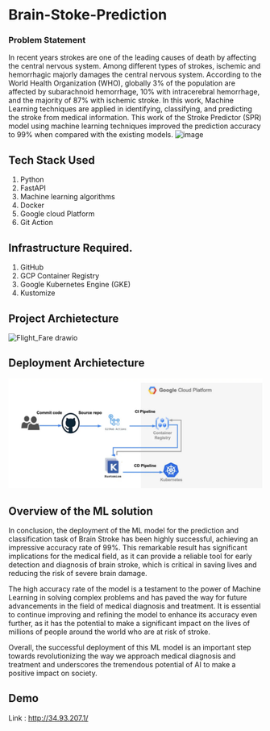 ﻿#  Brain-Stoke-Prediction

### Problem Statement

 In recent years strokes are one of the leading causes of death by affecting the central nervous system. Among different types of strokes, ischemic and hemorrhagic majorly damages the central nervous system. According to the World Health Organization (WHO), globally 3% of the population are affected by subarachnoid hemorrhage, 10% with intracerebral hemorrhage, and the majority of 87% with ischemic stroke. In this  work, Machine Learning techniques are applied in identifying, classifying, and predicting the stroke from medical information. This work of the Stroke Predictor (SPR) model using machine learning techniques improved the prediction accuracy to 99% when compared with the existing models.
![image](https://www.stroke.org/-/media/Stroke-Images/About-Stroke/Types-of-Stroke/illustration_of_a_stroke.jpg)



## Tech Stack Used
1. Python 
2. FastAPI 
3. Machine learning algorithms
4. Docker
5. Google cloud Platform
6. Git Action

## Infrastructure Required.

1. GitHub 
2. GCP Container Registry
3. Google Kubernetes Engine (GKE)
4. Kustomize




## Project Archietecture


![Flight_Fare drawio](https://user-images.githubusercontent.com/52121048/223192362-9d68ef4f-6f56-4525-b05f-4166996d46a1.png)


## Deployment Archietecture

![Alt text](Screenshot%202023-04-10%20131412.png)


## Overview of the ML solution 

In conclusion, the deployment of the ML model for the prediction and classification task of Brain Stroke has been highly successful, achieving an impressive accuracy rate of 99%. This remarkable result has significant implications for the medical field, as it can provide a reliable tool for early detection and diagnosis of brain stroke, which is critical in saving lives and reducing the risk of severe brain damage.

The high accuracy rate of the model is a testament to the power of Machine Learning in solving complex problems and has paved the way for future advancements in the field of medical diagnosis and treatment. It is essential to continue improving and refining the model to enhance its accuracy even further, as it has the potential to make a significant impact on the lives of millions of people around the world who are at risk of stroke.

Overall, the successful deployment of this ML model is an important step towards revolutionizing the way we approach medical diagnosis and treatment and underscores the tremendous potential of AI to make a positive impact on society.


## Demo 
Link : http://34.93.207.1/




